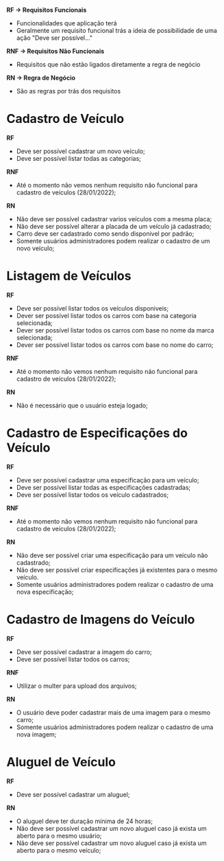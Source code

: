 **RF -> Requisitos Funcionais**
- Funcionalidades que aplicação terá
- Geralmente um requisito funcional trás a ideia de possibilidade de uma ação "Deve ser possível..."

**RNF -> Requisitos Não Funcionais**
- Requisitos que não estão ligados diretamente a regra de negócio

**RN -> Regra de Negócio**
- São as regras por trás dos requisitos


# Cadastro de Veículo
**RF**
- Deve ser possível cadastrar um novo veículo;
- Deve ser possível listar todas as categorias;

**RNF**
- Até o momento não vemos nenhum requisito não funcional para cadastro de veículos (28/01/2022);

**RN**
- Não deve ser possível cadastrar varios veículos com a mesma placa;
- Não deve ser possível alterar a placada de um veículo já cadastrado;
- Carro deve ser cadastrado como sendo disponivel por padrão;
- Somente usuários administradores podem realizar o cadastro de um novo veículo;

# Listagem de Veículos
**RF**
- Deve ser possível listar todos os veículos disponiveis;
- Dever ser possível listar todos os carros com base na categoria selecionada;
- Dever ser possível listar todos os carros com base no nome da marca selecionada;
- Dever ser possível listar todos os carros com base no nome do carro;

**RNF**
- Até o momento não vemos nenhum requisito não funcional para cadastro de veículos (28/01/2022);

**RN**
- Não é necessário que o usuário esteja logado;


# Cadastro de Especificações do Veículo
**RF**
- Deve ser possível cadastrar uma especificação para um veículo;
- Deve ser possível listar todas as especificações cadastradas;
- Deve ser possível listar todos os veículo cadastrados;

**RNF**
- Até o momento não vemos nenhum requisito não funcional para cadastro de veículos (28/01/2022);

**RN**
- Não deve ser possível criar uma especificação para um veículo não cadastrado;
- Não deve ser possível criar especificações já existentes para o mesmo veículo.
- Somente usuários administradores podem realizar o cadastro de uma nova especificação;

# Cadastro de Imagens do Veículo
**RF**
- Deve ser possível cadastrar a imagem do carro;
- Deve ser possível listar todos os carros;

**RNF**
- Utilizar o multer para upload dos arquivos;

**RN**
- O usuário deve poder cadastrar mais de uma imagem para o mesmo carro;
- Somente usuários administradores podem realizar o cadastro de uma nova imagem;

# Aluguel de Veículo
**RF**
- Deve ser possível cadastrar um aluguel;

**RN**
- O aluguel deve ter duração mínima de 24 horas;
- Não deve ser possível cadastrar um novo aluguel caso já exista um aberto para o mesmo usuário;
- Não deve ser possível cadastrar um novo aluguel caso já exista um aberto para o mesmo veículo;